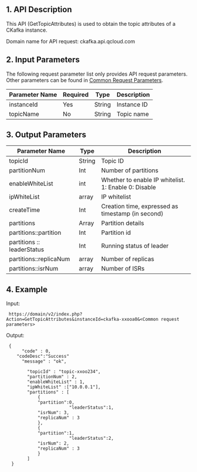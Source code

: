 ## 1. API Description

This API (GetTopicAttributes) is used to obtain the topic attributes of a CKafka instance.

Domain name for API request: ckafka.api.qcloud.com

## 2. Input Parameters

The following request parameter list only provides API request parameters. Other parameters can be found in [Common Request Parameters](https://intl.cloud.tencent.com/doc/api/431/5883).

| Parameter Name | Required | Type | Description |
| --- | --- | --- | --- |
| instanceId | Yes | String | Instance ID |
| topicName | No | String | Topic name |

## 3. Output Parameters

| Parameter Name | Type | Description |
| --- | --- | --- |
| topicId | String | Topic ID |
| partitionNum | Int | Number of partitions |
| enableWhiteList | int | Whether to enable IP whitelist. 1: Enable 0: Disable |
| ipWhiteList | array | IP whitelist |
| createTime | Int | Creation time, expressed as timestamp (in second) |
| partitions | Array | Partition details |
| partitions::partition | Int | Partition id |
| partitions :: leaderStatus | Int | Running status of leader  |
| partitions::replicaNum | array | Number of replicas |
| partitions::isrNum | array | Number of ISRs |

## 4. Example

Input:

```
 https://domain/v2/index.php?Action=GetTopicAttributes&instanceId=ckafka-xxooa0&<Common request parameters>
```

Output:

```
 {
      "code" : 0,
	"codeDesc":"Success"
      "message" : "ok",
		
		"topicId" : "topic-xxoo234",
		"partitionNum" : 2,
		"enableWhiteList" : 1,
		"ipWhiteList" :["10.0.0.1"],
		"partitions" : [
			{
			"partition":0,
                		"leaderStatus":1,
			"isrNum": 3,
			"replicaNum" : 3
			},
			{
			"partition":1,
                		"leaderStatus":2,
			"isrNum": 2,
			"replicaNum" : 3
			}
		]
  }
```







